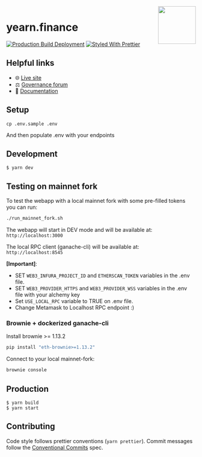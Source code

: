 <span>
    <img align="right" src="app/images/icon-512x512.png" height="100" />
</span>

# yearn.finance

[![Production Build Deployment](https://github.com/iearn-finance/yearn-finance/workflows/Production%20Build%20Deployment/badge.svg)](https://github.com/iearn-finance/yearn-finance/actions?query=workflow%3A%22Production+Build+Deployment%22)
[![Styled With Prettier](https://img.shields.io/badge/code_style-prettier-ff69b4.svg)](https://prettier.io/)

## Helpful links

- 🌐 [Live site](https://yearn.finance)
- ⚖️ [Governance forum](https://gov.yearn.finance)
- 📑 [Documentation](https://docs.yearn.finance)

## Setup

```
cp .env.sample .env
```

And then populate .env with your endpoints

## Development

```
$ yarn dev
```

## Testing on mainnet fork

To test the webapp with a local mainnet fork with some pre-filled tokens you can run:

```bash
./run_mainnet_fork.sh
```

The webapp will start in DEV mode and will be available at: `http://localhost:3000`

The local RPC client (ganache-cli) will be available at: `http://localhost:8545`

**[Important]**:

- SET `WEB3_INFURA_PROJECT_ID` and `ETHERSCAN_TOKEN` variables in the .env file.
- SET `WEB3_PROVIDER_HTTPS` and `WEB3_PROVIDER_WSS` variables in the .env file with your alchemy key
- Set `USE_LOCAL_RPC` variable to TRUE on .env file.
- Change Metamask to Localhost RPC endpoint :)

### Brownie + dockerized ganache-cli

Install brownie >= 1.13.2

```bash
pip install "eth-brownie>=1.13.2"
```

Connect to your local mainnet-fork:

```bash
brownie console
```

## Production

```
$ yarn build
$ yarn start
```

## Contributing

Code style follows prettier conventions (`yarn prettier`). Commit messages follow the [Conventional Commits](https://www.conventionalcommits.org/en/v1.0.0/) spec.

